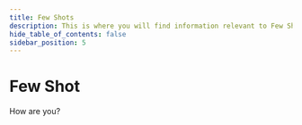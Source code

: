 ```yaml
---
title: Few Shots
description: This is where you will find information relevant to Few Shots.
hide_table_of_contents: false
sidebar_position: 5
---
```


# Few Shot

How are you?
